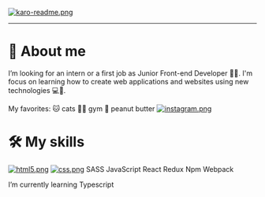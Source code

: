 [![karo-readme.png](https://i.postimg.cc/3NNRLdqv/karo-readme.png)](https://postimg.cc/ctq0C40x)
_______________________

👧 About me
============
I’m looking for an intern or a first job as Junior Front-end Developer 👩‍💻. 
I'm focus on learning how to create web applications and websites using new technologies 💻📲.

My favorites:
🐱 cats
🏋️‍♀️ gym
🥜 peanut butter [![instagram.png](https://i.postimg.cc/br4z3Lb7/instagram.png)](https://www.instagram.com/kocham.maslo.orzechowe/)

🛠 My skills
============
[![html5.png](https://i.postimg.cc/q7cd241H/html5.png)](https://postimg.cc/wtBPp8Kw)
[![css.png](https://i.postimg.cc/26PJttc7/css.png)](https://postimg.cc/62fY2MN8)
SASS
JavaScript
React
Redux
Npm
Webpack

I’m currently learning Typescript

<!--
**karolina-szlenk/karolina-szlenk** is a ✨ _special_ ✨ repository because its `README.md` (this file) appears on your GitHub profile.

Here are some ideas to get you started:

- 🔭 I’m currently working on ...
- 🌱 I’m currently learning ...
- 👯 I’m looking to collaborate on ...
- 🤔 I’m looking for help with ...
- 💬 Ask me about ...
- 📫 How to reach me: ...
- 😄 Pronouns: ...
- ⚡ Fun fact: ...
-->

